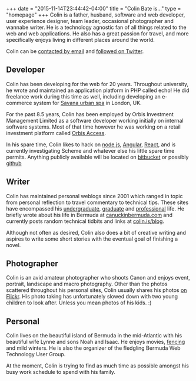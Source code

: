 +++
date = "2015-11-14T23:44:42-04:00"
title = "Colin Bate is..."
type = "homepage"
+++
Colin is a father, husband, software and web developer, user experience designer, team leader, occasional photographer and wannabe writer. He is a technology agnostic fan of all things related to the web and web applications. He also has a great passion for travel, and more specifically enjoys living in different places around the world.

Colin can be [contacted by email][contact] and [followed on Twitter][twitter].

[contact]: http://www.colinbate.com/contact
[twitter]: http://www.twitter.com/rhuvok

## Developer

Colin has been developing for the web for 20 years. Throughout university, he wrote and maintained an application platform in PHP called echo! He did freelance work during this time as well, including developing an e-commerce system for [Savana urban spa][sav] in London, UK.

For the past 8.5 years, Colin has been employed by Orbis Investment Management Limited as a software developer working initially on internal software systems. Most of that time however he was working on a retail investment platform called [Orbis Access][oa].

In his spare time, Colin likes to hack on [node.js][njs], [Angular][ng], [React][], and is currently investigating Scheme and whatever else his little spare time permits. Anything publicly available will be located on [bitbucket][bb] or possibly [github][gh]

[sav]: http://www.savanaspa.com
[njs]: http://nodejs.org/
[ng]: http://angular.io
[React]: https://facebook.github.io/react/
[bb]: https://bitbucket.org/colinbate/
[gh]: https://github.com/colinbate/
[oa]: https://www.orbisaccess.co.uk

## Writer

Colin has maintained personal weblogs since 2001 which ranged in topic from personal reflection to travel commentary to technical tips. These sites have encompassed his [undergraduate][rhu], [graduate][ea] and [professional][cb] life. He briefly wrote about his life in Bermuda at [canuckinbermuda.com][cib] and currently posts random technical tidbits and links at [colin.is/blog][bci].

Although not often as desired, Colin also does a bit of creative writing and aspires to write some short stories with the eventual goal of finishing a novel.

[rhu]: http://www.rhuvok.com
[ea]: http://www.europeadventure.ca
[cb]: http://www.colinbate.com
[cib]: http://canuckinbermuda.com
[bci]: http://colin.is/blog/

## Photographer

Colin is an avid amateur photographer who shoots Canon and enjoys event, portrait, landscape and macro photography. Other than the photos scattered throughout his personal sites, Colin usually shares his photos [on Flickr][f]. His photo taking has unfortunately slowed down with two young children to look after. Unless you mean photos of his kids. :)

[f]: http://flickr.com/photos/rhuvok

## Personal

Colin lives on the beautiful island of Bermuda in the mid-Atlantic with his beautiful wife Lynne and sons Noah and Isaac. He enjoys movies, [fencing][bf] and mild winters. He is also the organizer of the fledgling Bermuda Web Technology User Group.

At the moment, Colin is trying to find as much time as possible amongst his busy work schedule to spend with his family.

[bf]: http://bermudafencing.com